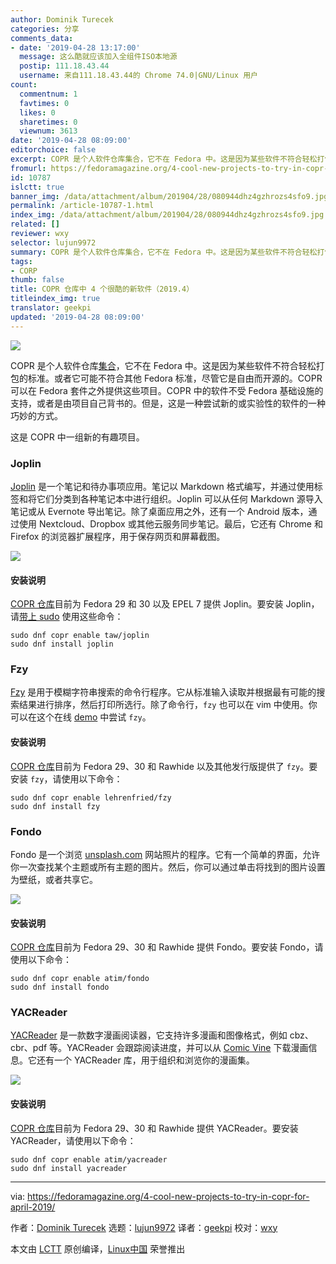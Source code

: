 ```yaml
---
author: Dominik Turecek
categories: 分享
comments_data:
- date: '2019-04-28 13:17:00'
  message: 这么酷就应该加入全组件ISO本地源
  postip: 111.18.43.44
  username: 来自111.18.43.44的 Chrome 74.0|GNU/Linux 用户
count:
  commentnum: 1
  favtimes: 0
  likes: 0
  sharetimes: 0
  viewnum: 3613
date: '2019-04-28 08:09:00'
editorchoice: false
excerpt: COPR 是个人软件仓库集合，它不在 Fedora 中。这是因为某些软件不符合轻松打包的标准。或者它可能不符合其他 Fedora 标准，尽管它是自由而开源的。
fromurl: https://fedoramagazine.org/4-cool-new-projects-to-try-in-copr-for-april-2019/
id: 10787
islctt: true
banner_img: /data/attachment/album/201904/28/080944dhz4gzhrozs4sfo9.jpg
permalink: /article-10787-1.html
index_img: /data/attachment/album/201904/28/080944dhz4gzhrozs4sfo9.jpg.thumb.jpg
related: []
reviewer: wxy
selector: lujun9972
summary: COPR 是个人软件仓库集合，它不在 Fedora 中。这是因为某些软件不符合轻松打包的标准。或者它可能不符合其他 Fedora 标准，尽管它是自由而开源的。
tags:
- CORP
thumb: false
title: COPR 仓库中 4 个很酷的新软件（2019.4）
titleindex_img: true
translator: geekpi
updated: '2019-04-28 08:09:00'
---
```


![](/data/attachment/album/201904/28/080944dhz4gzhrozs4sfo9.jpg)


COPR 是个人软件仓库[集合](https://fedoramagazine.org/wp-content/uploads/2017/08/4-copr-945x400.jpg)，它不在 Fedora 中。这是因为某些软件不符合轻松打包的标准。或者它可能不符合其他 Fedora 标准，尽管它是自由而开源的。COPR 可以在 Fedora 套件之外提供这些项目。COPR 中的软件不受 Fedora 基础设施的支持，或者是由项目自己背书的。但是，这是一种尝试新的或实验性的软件的一种巧妙的方式。


这是 COPR 中一组新的有趣项目。


### Joplin


[Joplin](https://joplin.cozic.net/) 是一个笔记和待办事项应用。笔记以 Markdown 格式编写，并通过使用标签和将它们分类到各种笔记本中进行组织。Joplin 可以从任何 Markdown 源导入笔记或从 Evernote 导出笔记。除了桌面应用之外，还有一个 Android 版本，通过使用 Nextcloud、Dropbox 或其他云服务同步笔记。最后，它还有 Chrome 和 Firefox 的浏览器扩展程序，用于保存网页和屏幕截图。


![](/data/attachment/album/201904/28/080945hizj73zlzdw374vv.png)


#### 安装说明


[COPR 仓库](https://copr.fedorainfracloud.org/coprs/taw/joplin/)目前为 Fedora 29 和 30 以及 EPEL 7 提供 Joplin。要安装 Joplin，请[带上 sudo](https://fedoramagazine.org/howto-use-sudo/) 使用这些命令：



```
sudo dnf copr enable taw/joplin
sudo dnf install joplin
```

### Fzy


[Fzy](https://github.com/jhawthorn/fzy) 是用于模糊字符串搜索的命令行程序。它从标准输入读取并根据最有可能的搜索结果进行排序，然后打印所选行。除了命令行，`fzy` 也可以在 vim 中使用。你可以在这个在线 [demo](https://jhawthorn.github.io/fzy-demo/) 中尝试 `fzy`。


#### 安装说明


[COPR 仓库](https://copr.fedorainfracloud.org/coprs/lehrenfried/fzy/)目前为 Fedora 29、30 和 Rawhide 以及其他发行版提供了 `fzy`。要安装 `fzy`，请使用以下命令：



```
sudo dnf copr enable lehrenfried/fzy
sudo dnf install fzy
```

### Fondo


Fondo 是一个浏览 [unsplash.com](https://unsplash.com/) 网站照片的程序。它有一个简单的界面，允许你一次查找某个主题或所有主题的图片。然后，你可以通过单击将找到的图片设置为壁纸，或者共享它。


![](/data/attachment/album/201904/28/081103iejzgnn3yyu0yxhb.jpg)


#### 安装说明


[COPR 仓库](https://copr.fedorainfracloud.org/coprs/atim/fondo/)目前为 Fedora 29、30 和 Rawhide 提供 Fondo。要安装 Fondo，请使用以下命令：



```
sudo dnf copr enable atim/fondo
sudo dnf install fondo
```

### YACReader


[YACReader](https://www.yacreader.com/) 是一款数字漫画阅读器，它支持许多漫画和图像格式，例如 cbz、cbr、pdf 等。YACReader 会跟踪阅读进度，并可以从 [Comic Vine](https://comicvine.gamespot.com/) 下载漫画信息。它还有一个 YACReader 库，用于组织和浏览你的漫画集。


![](/data/attachment/album/201904/28/080947z97rjrzjrh3i2r99.png)


#### 安装说明


[COPR 仓库](https://copr.fedorainfracloud.org/coprs/atim/yacreader/)目前为 Fedora 29、30 和 Rawhide 提供 YACReader。要安装 YACReader，请使用以下命令：



```
sudo dnf copr enable atim/yacreader
sudo dnf install yacreader
```



---


via: <https://fedoramagazine.org/4-cool-new-projects-to-try-in-copr-for-april-2019/>


作者：[Dominik Turecek](https://fedoramagazine.org/author/dturecek/) 选题：[lujun9972](https://github.com/lujun9972) 译者：[geekpi](https://github.com/geekpi) 校对：[wxy](https://github.com/wxy)


本文由 [LCTT](https://github.com/LCTT/TranslateProject) 原创编译，[Linux中国](https://linux.cn/) 荣誉推出